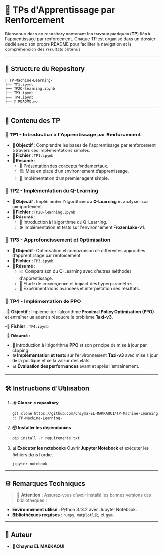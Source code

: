 # 🚀 TPs d'Apprentissage par Renforcement

Bienvenue dans ce repository contenant les travaux pratiques (**TP**) liés à l'apprentissage par renforcement. Chaque TP est organisé dans un dossier dédié avec son propre README pour faciliter la navigation et la compréhension des résultats obtenus.

---

## 📂 Structure du Repository

```
📂 TP-Machine-Learning-
├── TP1.ipynb  
├── TP2Q-learning.ipynb   
├── TP3.ipynb
├── TP4.ipynb    
├── 📄 README.md  
```

---

## 📌 Contenu des TP

### 🔹 TP1 - Introduction à l'Apprentissage par Renforcement

- **🎯 Objectif** : Comprendre les bases de l'apprentissage par renforcement à travers des implémentations simples.
- **📁 Fichier** : `TP1.ipynb`
- **📌 Résumé** :
  - 📖 Présentation des concepts fondamentaux.
  - 🏗️ Mise en place d’un environnement d’apprentissage.
  - 🤖 Implémentation d’un premier agent simple.

### 🔹 TP2 - Implémentation du Q-Learning

- **🎯 Objectif** : Implémenter l’algorithme du **Q-Learning** et analyser son comportement.
- **📁 Fichier** : `TP2Q-learning.ipynb`
- **📌 Résumé** :
  - 📝 Introduction à l’algorithme du Q-Learning.
  - ⚙️ Implémentation et tests sur l'environnement **FrozenLake-v1**.

### 🔹 TP3 - Approfondissement et Optimisation

- **🎯 Objectif** : Optimisation et comparaison de différentes approches d’apprentissage par renforcement.
- **📁 Fichier** : `TP3.ipynb`
- **📌 Résumé** :
  - 📈 Comparaison du Q-Learning avec d'autres méthodes d'apprentissage.
  - 🧐 Étude de convergence et impact des hyperparamètres.
  - 🔬 Expérimentations avancées et interprétation des résultats.

### 🔹 TP4 - Implémentation de PPO

 -🎯 **Objectif** : Implémenter l’algorithme **Proximal Policy Optimization (PPO)** et entraîner un agent à résoudre le problème **Taxi-v3**.  

 -📁 **Fichier** : `TP4.ipynb`  

 -📌 **Résumé** :  
   - 📝 Introduction à l’algorithme **PPO** et son principe de mise à jour par clipping.  
   - ⚙️ **Implémentation et tests** sur l’environnement **Taxi-v3** avec mise à jour de la politique et de la valeur des états.  
   - 📊 **Évaluation des performances** avant et après l'entraînement.  


---

## 🛠️ Instructions d'Utilisation

1. **📥 Cloner le repository**
   ```bash
   git clone https://github.com/Chayma-EL-MAKKAOUI/TP-Machine-Learning-.git
   cd TP-Machine-Learning-
   ```
2. **📦 Installer les dépendances**
   ```bash
   pip install -r requirements.txt
   ```
3. **📊 Exécuter les notebooks** Ouvrir **Jupyter Notebook** et exécuter les fichiers dans l’ordre.
   ```bash
   jupyter notebook
   ```

---

## ⚙️ Remarques Techniques

> 🛑 **Attention** : Assurez-vous d’avoir installé les bonnes versions des bibliothèques !

- **Environnement utilisé** : Python 3.13.2 avec Jupyter Notebook.
- **Bibliothèques requises** : `numpy`, `matplotlib`, et `gym`.

---

## 👥 Auteur

- 📝 **Chayma EL MAKKAOUI**


